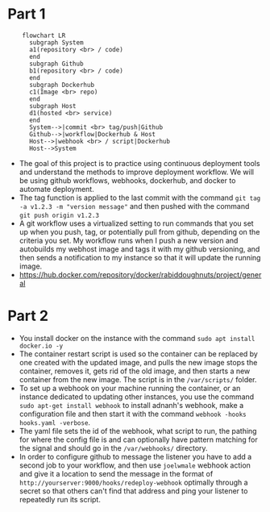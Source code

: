 # Part 1

```mermaid
    flowchart LR
      subgraph System
      a1(repository <br> / code)
      end
      subgraph Github
      b1(repository <br> / code)
      end
      subgraph Dockerhub
      c1(Image <br> repo)
      end
      subgraph Host
      d1(hosted <br> service)
      end
      System-->|commit <br> tag/push|Github
      Github-->|workflow|Dockerhub & Host
      Host-->|webhook <br> / script|Dockerhub
      Host-->System
```

- The goal of this project is to practice using continuous deployment tools and understand the methods to improve deployment workflow. We will be using github workflows, webhooks, dockerhub, and docker to automate deployment.
- The tag function is applied to the last commit with the command `git tag -a v1.2.3 -m "version message"` and then pushed with the command `git push origin v1.2.3`
- A git workflow uses a virtualized setting to run commands that you set up when you push, tag, or potentially pull from github, depending on the criteria you set. My workflow runs when I push a new version and autobuilds my webhost image and tags it with my github versioning, and then sends a notification to my instance so that it will update the running image.
- https://hub.docker.com/repository/docker/rabiddoughnuts/project/general

# Part 2

- You install docker on the instance with the command `sudo apt install docker.io -y`
- The container restart script is used so the container can be replaced by one created with the updated image, and pulls the new image stops the container, removes it, gets rid of the old image, and then starts a new container from the new image. The script is in the `/var/scripts/` folder.
- To set up a webhook on your machine running the container, or an instance dedicated to updating other instances, you use the command `sudo apt-get install webhook` to install adnanh's webhook, make a configuration file and then start it with the command `webhook -hooks hooks.yaml -verbose`.
- The yaml file sets the id of the webhook, what script to run, the pathing for where the config file is and can optionally have pattern matching for the signal and should go in the `/var/webhooks/` directory.
- In order to configure github to message the listener you have to add a second job to your workflow, and then use `joelwmale` webhook action and give it a location to send the message in the format of `http://yourserver:9000/hooks/redeploy-webhook` optimally through a secret so that others can't find that address and ping your listener to repeatedly run its script.
